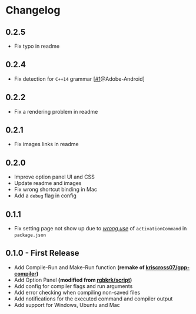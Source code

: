 # Changelog

## 0.2.5
* Fix typo in readme

## 0.2.4
* Fix detection for `C++14` grammar [[\#1](https://github.com/tomlau10/gcc-make-run/issues/1)@Adobe-Android]

## 0.2.2
* Fix a rendering problem in readme

## 0.2.1
* Fix images links in readme

## 0.2.0
* Improve option panel UI and CSS
* Update readme and images
* Fix wrong shortcut binding in Mac
* Add a `debug` flag in config

## 0.1.1
* Fix setting page not show up due to [*wrong use*](https://discuss.atom.io/t/configuration-vars-dont-show-up/14480) of `activationCommand` in `package.json`

## 0.1.0 - First Release
* Add Compile-Run and Make-Run function **(remake of [kriscross07/gpp-compiler](https://atom.io/packages/gpp-compiler))**
* Add Option Panel **(modified from [rgbkrk/script](https://atom.io/packages/script))**
* Add config for compiler flags and run arguments
* Add error checking when compiling non-saved files
* Add notifications for the executed command and compiler output
* Add support for Windows, Ubuntu and Mac
